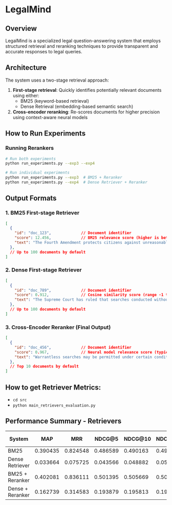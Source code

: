 # LegalMind

## Overview
LegalMind is a specialized legal question-answering system that employs structured retrieval and reranking techniques to provide transparent and accurate responses to legal queries.

## Architecture
The system uses a two-stage retrieval approach:
1. **First-stage retrieval**: Quickly identifies potentially relevant documents using either:
   - BM25 (keyword-based retrieval)
   - Dense Retrieval (embedding-based semantic search)
2. **Cross-encoder reranking**: Re-scores documents for higher precision using context-aware neural models

## How to Run Experiments

### Running Rerankers
```bash
# Run both experiments
python run_experiments.py --exp3 --exp4

# Run individual experiments
python run_experiments.py --exp3  # BM25 + Reranker
python run_experiments.py --exp4  # Dense Retriever + Reranker
```

## Output Formats

### 1. BM25 First-stage Retriever
```json
[
  {
    "id": "doc_123",             // Document identifier
    "score": 12.456,             // BM25 relevance score (higher is better)
    "text": "The Fourth Amendment protects citizens against unreasonable searches..."
  },
  // Up to 100 documents by default
]
```

### 2. Dense First-stage Retriever
```json
[
  {
    "id": "doc_789",             // Document identifier
    "score": 0.912,              // Cosine similarity score (range -1 to 1)
    "text": "The Supreme Court has ruled that searches conducted without a warrant..."
  },
  // Up to 100 documents by default
]
```

### 3. Cross-Encoder Reranker (Final Output)
```json
[
  {
    "id": "doc_456",             // Document identifier
    "score": 0.967,              // Neural model relevance score (typically 0-1)
    "text": "Warrantless searches may be permitted under certain conditions..."
  },
  // Top 10 documents by default
]
```

## How to get Retriever Metrics: 
- `cd src`
- `python main_retrievers_evaluation.py`



## Performance Summary - Retrievers

| System             |   MAP    |   MRR    | NDCG@5  | NDCG@10 | NDCG@20 | Precision@5 | Precision@10 | Precision@20 | Recall@5 | Recall@10 | Recall@20 |   F1@5   |  F1@10  |  F1@20  | Retrieval Time |
|--------------------|----------|----------|---------|---------|---------|--------------|---------------|---------------|----------|-----------|-----------|----------|---------|---------|----------------|
| BM25               | 0.390435 | 0.824548 | 0.486589 | 0.490163 | 0.493176 | 0.186        | 0.095         | 0.0485        | 0.430833 | 0.438333  | 0.448333  | 0.243175 | 0.149096 | 0.085134 | 0.022867       |
| Dense Retriever    | 0.033664 | 0.075725 | 0.043566 | 0.048882 | 0.053894 | 0.018        | 0.012         | 0.0080        | 0.051500 | 0.066000  | 0.081333  | 0.024794 | 0.019130 | 0.014091 | 1.872362       |
| BM25 + Reranker    | 0.402081 | 0.836111 | 0.501395 | 0.505669 | 0.505669 | 0.190        | 0.098         | 0.0490        | 0.445000 | 0.455333  | 0.455333  | 0.249087 | 0.153914 | 0.085977 | 18.257292      |
| Dense + Reranker   | 0.162739 | 0.314583 | 0.193879 | 0.195813 | 0.196759 | 0.068        | 0.035         | 0.0180        | 0.169333 | 0.174333  | 0.176333  | 0.089333 | 0.055089 | 0.031522 | 20.038220      |
